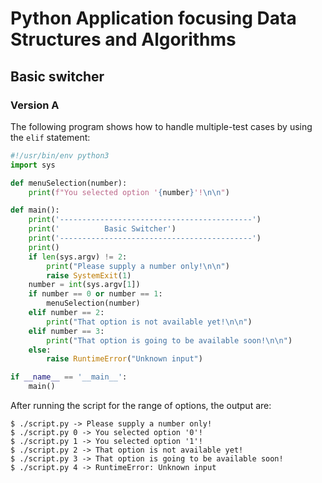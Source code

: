 # Python Application focusing Data Structures and Algorithms

## Basic switcher

### Version A

The following program shows how to handle multiple-test cases by using
the `elif` statement:

```python
#!/usr/bin/env python3
import sys

def menuSelection(number):
    print(f"You selected option '{number}'!\n\n")

def main():
    print('-------------------------------------------')
    print('          Basic Switcher')
    print('-------------------------------------------')
    print()
    if len(sys.argv) != 2:
        print("Please supply a number only!\n\n")
        raise SystemExit(1)
    number = int(sys.argv[1])
    if number == 0 or number == 1:
        menuSelection(number)
    elif number == 2:
        print("That option is not available yet!\n\n")
    elif number == 3:
        print("That option is going to be available soon!\n\n")
    else:
        raise RuntimeError("Unknown input")

if __name__ == '__main__':
    main()
```

After running the script for the range of options, the output are:

```
$ ./script.py -> Please supply a number only!
$ ./script.py 0 -> You selected option '0'!
$ ./script.py 1 -> You selected option '1'!
$ ./script.py 2 -> That option is not available yet!
$ ./script.py 3 -> That option is going to be available soon!
$ ./script.py 4 -> RuntimeError: Unknown input
```
